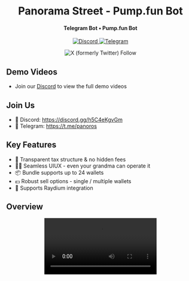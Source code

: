 
<h1 align="center">
  Panorama Street - Pump.fun Bot
</h1>

<h4 align="center">Telegram Bot • Pump.fun Bot</h4>

<div align="center">
  <a href="https://discord.gg/h5C4eKgvGm">
    <img src="https://img.shields.io/badge/Discord-%235865F2.svg?style=for-the-badge&logo=discord&logoColor=white"
         alt="Discord">
  </a>
  <a href="https://t.me/panoros">
    <img src="https://img.shields.io/badge/Telegram-2CA5E0?style=for-the-badge&logo=telegram&logoColor=white"
         alt="Telegram">
  </a>
  
  ![X (formerly Twitter) Follow](https://img.shields.io/twitter/follow/PanoramaStreet_)

</div>

## Demo Videos
- Join our [Discord](https://discord.gg/h5C4eKgvGm) to view the full demo videos

## Join Us
- 👾 Discord: https://discord.gg/h5C4eKgvGm
- 📩 Telegram: https://t.me/panoros

## Key Features
- 🫧 Transparent tax structure & no hidden fees
- 👵🏻 Seamless UIUX - even your grandma can operate it
- 📦 Bundle supports up to 24 wallets
- 💵 Robust sell options - single / multiple wallets
- 🔮 Supports Raydium integration

## Overview
<div align="center">
  <video src="https://github.com/user-attachments/assets/259e9e00-92ea-4b9f-b92d-790f7f01c492"/>
</div>




